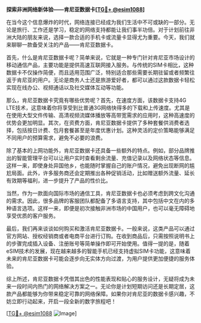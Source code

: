 **探索非洲网络新体验——肯尼亚数据卡[[TG💪+ @esim1088](https://t.me/s/esim1088)]**

在当今这个信息爆炸的时代，网络连接已经成为我们生活中不可或缺的一部分。无论是旅行、工作还是学习，稳定的网络支持都能让我们事半功倍。对于计划前往非洲大陆的朋友来说，选择一款合适的手机卡或流量卡显得尤为重要。今天，我们就来聊聊一款备受关注的产品——肯尼亚数据卡。

首先，什么是肯尼亚数据卡呢？简单来说，它就是一种专门针对肯尼亚市场设计的移动通信产品，主要功能是提供高速互联网接入服务。与传统的SIM卡相比，这种数据卡不仅操作简便，而且适用范围广泛，特别适合那些需要长期驻留或者频繁往返于肯尼亚的用户。无论是商务人士还是旅游爱好者，都可以通过这款数据卡轻松实现在线办公、视频通话以及社交媒体互动等功能。

那么，肯尼亚数据卡究竟有哪些优势呢？首先，在速度方面，该数据卡支持4G LTE技术，这意味着你将享受到比普通3G网络快得多的下载和上传速度。尤其是在使用大型文件传输、高清视频流媒体播放等高带宽需求的应用时，这种高速度的优势会更加明显。其次，在资费方面，肯尼亚数据卡提供了多种套餐供消费者选择，包括按日计费、包月套餐甚至是年度优惠计划。这种灵活的定价策略能够满足不同用户的预算需求，避免不必要的浪费。

除了基本的上网功能外，肯尼亚数据卡还具备一些额外的特点。例如，部分品牌推出的智能管理平台可以让用户实时查看剩余流量、充值记录以及网络状态等信息。这样一来，即使身处异国他乡，也能随时掌握自己的账户情况，避免出现断网的尴尬局面。此外，许多服务商还会定期推出各种促销活动，比如赠送额外流量、延长有效期等福利，进一步提升了产品的性价比。

当然，作为一款面向国际市场的通信工具，肯尼亚数据卡也必须考虑到跨文化沟通的需求。因此，很多品牌的客服团队都配备了多语言支持，其中包括中文在内的多种语言选项。这样一来，即便是初次接触非洲市场的中国用户，也可以毫无障碍地享受优质的客户服务。

最后，我们再来谈谈如何购买和激活肯尼亚数据卡。一般来说，这类产品可以通过官方网站、授权经销商或者电商平台进行订购。在收到商品后，只需按照说明书上的步骤完成插入设备、注册账号等简单操作即可开始使用。值得一提的是，随着eSIM技术的发展，现在越来越多的智能手机已经支持虚拟SIM卡功能，这意味着未来的肯尼亚数据卡可能会逐步向无实体方向过渡，为用户提供更加便捷的服务体验。

综上所述，肯尼亚数据卡凭借其出色的性能表现和贴心的服务设计，无疑将成为未来一段时间内热门的网络解决方案之一。无论你是计划短期访问还是长期定居，这款产品都能够为你带来稳定可靠的网络保障。如果你对肯尼亚的数据卡感兴趣，不妨立即行动起来，开启一段全新的数字旅程吧！

[[TG💪+ @esim1088](https://t.me/s/esim1088) ![Image](https://i.postimg.cc/4NQfJmqS/Snipaste-2025-05-13-00-14-12.png)]